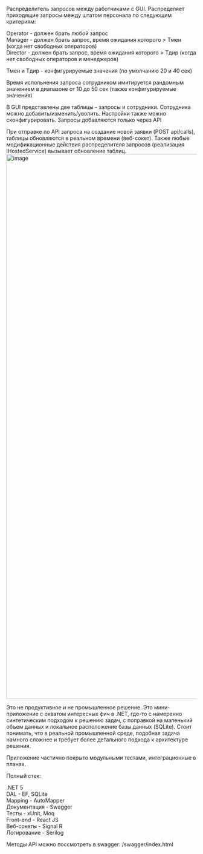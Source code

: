 Распределитель запросов между работниками с GUI.
Распределяет приходящие запросы между штатом персонала по следующим критериям:

Operator - должен брать любой запрос\
Manager - должен брать запрос, время ожидания которого > Tмен (когда нет свободных операторов)\
Director - должен брать запрос, время ожидания которого > Tдир (когда нет свободных операторов и менеджеров)

Tмен и Тдир - конфигурируемые значения (по умолчанию 20 и 40 сек)

Время испольнения запроса сотрудником имитируется рандомным значением в диапазоне от 10 до 50 сек (также конфигурируемые значения)

В GUI представлены две таблицы - запросы и сотрудники. Сотрудника можно добавить/изменить/уволить. Настройки также можно сконфигурировать.
Запросы добавляются только через API

При отправке по API запроса на создание новой заявки (POST api/calls), таблицы обновляются в реальном времени (веб-сокет). Также любые модификационные действия распределителя запросов (реализация IHostedService) вызывает обновление таблиц.
<img width="1440" alt="image" src="https://user-images.githubusercontent.com/14348827/196545452-94fbe3ac-21cd-4c76-b5e0-3715e2662dc8.png">

Это не продуктивное и не промышленное решение. 
Это мини-приложение с охватом интересных фич в .NET, где-то с намеренно синтетическим подходом к решению задач, с поправкой на маленький объем данных и локальное расположение базы данных (SQLite).
Стоит понимать, что в реальной промышленной среде, подобная задача намного сложнее и требует более детального подхода к архитектуре решения.

Приложение частично покрыто модульными тестами, интеграционные в планах. 

Полный стек:

.NET 5\
DAL - EF, SQLite\
Mapping - AutoMapper\
Документация - Swagger\
Тесты - xUnit, Moq\
Front-end - React JS\
Веб-сокеты - Signal R\
Логирование - Serilog

Методы API можно поссмотреть в swagger:
/swagger/index.html

